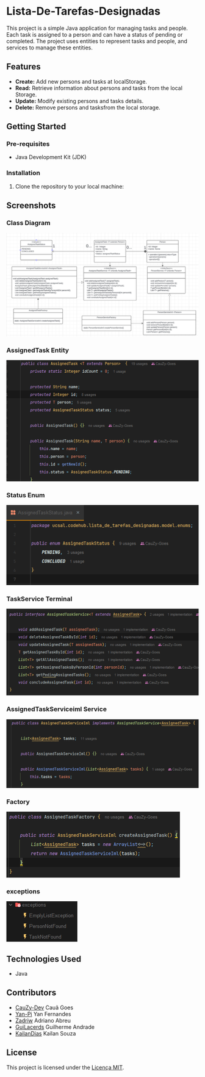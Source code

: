 # Lista-De-Tarefas-Designadas

This project is a simple Java application for managing tasks and people. Each task is assigned to a person and can have a status of pending or completed. The project uses entities to represent tasks and people, and services to manage these entities.

## Features

- **Create:** Add new persons and tasks at localStorage.
- **Read:** Retrieve information about persons and tasks from the local Storage.
- **Update:** Modify existing persons and tasks details.
- **Delete:** Remove persons and tasksfrom the local storage.

## Getting Started

### Pre-requisites

- Java Development Kit (JDK)

### Installation

1. Clone the repository to your local machine:

## Screenshots

### Class Diagram
![Class Diagram](src/img/diagrama.png)

### AssignedTask Entity
![entity](src/img/AssignedTask.png)

### Status Enum
![enum](src/img/enumStatus.png)

### TaskService Terminal
![terminal](src/img/terminal.png)

### AssignedTaskServiceiml Service
![service](src/img/servicetask.png)

### Factory
![Factory](src/img/facttory.png)

### exceptions
![exceptions](src/img/exceptions.png)


## Technologies Used

- Java

## Contributors

- [CauZy-Dev](https://github.com/cauzy-dev) Cauã Goes
- [Yan-Pi](https://github.com/yan-pi) Yan Fernandes
- [Zadriw](https://github.com/ZadriW) Adriano Abreu
- [GuiLacerds](https://github.com/Guilacerds) Guilherme Andrade
- [KailanDias](https://github.com/KailanDias) Kailan Souza

## License

This project is licensed under the [Licença MIT](https://github.com/Codee-Hub/Lista-De-Tarefas-Designadas/blob/main/LICENSE).

